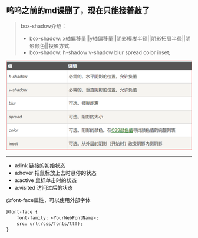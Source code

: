 ## 呜呜之前的md误删了，现在只能接着敲了

> box-shadow介绍：
>- box-shadow: x轴偏移量||y轴偏移量||阴影模糊半径||阴影拓展半径||阴影颜色||投影方式  
>- box-shadow: h-shadow v-shadow blur spread color inset;  

<img src="notePhoto/box-shadow.PNG">

__________________________________
- a:link    链接的初始状态
- a:hover   把鼠标放上去时悬停的状态
- a:active  鼠标单击时的状态
- a:visited 访问过后的状态

@font-face属性，可以使用外部字体  
```
@font-face {   
	font-family: <YourWebFontName>;   
	src: url(/css/fonts/ttf);   
}
```